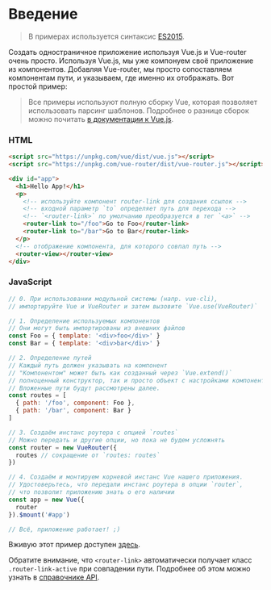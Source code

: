 # Введение

> В примерах используется синтаксис [ES2015](https://github.com/lukehoban/es6features).

Создать одностраничное приложение используя Vue.js и Vue-router очень просто. Используя Vue.js, мы уже компонуем своё приложение из компонентов. Добавляя Vue-router, мы просто сопоставляем компонентам пути, и указываем, где именно их отображать. Вот простой пример:

> Все примеры используют полную сборку Vue, которая позволяет использовать парсинг шаблонов. Подробнее о разнице сборок можно почитать [в документации к Vue.js](https://ru.vuejs.org/v2/guide/installation.html#Объяснение-различных-сборок).

### HTML

``` html
<script src="https://unpkg.com/vue/dist/vue.js"></script>
<script src="https://unpkg.com/vue-router/dist/vue-router.js"></script>

<div id="app">
  <h1>Hello App!</h1>
  <p>
    <!-- используйте компонент router-link для создания ссылок -->
    <!-- входной параметр `to` определяет путь для перехода -->
    <!-- `<router-link>` по умолчанию преобразуется в тег `<a>` -->
    <router-link to="/foo">Go to Foo</router-link>
    <router-link to="/bar">Go to Bar</router-link>
  </p>
  <!-- отображение компонента, для которого совпал путь -->
  <router-view></router-view>
</div>
```

### JavaScript

``` js
// 0. При использовании модульной системы (напр. vue-cli),
// импортируйте Vue и VueRouter и затем вызовите `Vue.use(VueRouter)`

// 1. Определение используемых компонентов
// Они могут быть импортированы из внешних файлов
const Foo = { template: '<div>foo</div>' }
const Bar = { template: '<div>bar</div>' }

// 2. Определение путей
// Каждый путь должен указывать на компонент
// "Компонентом" может быть как созданный через `Vue.extend()`
// полноценный конструктор, так и просто объект с настройками компонента
// Вложенные пути будут рассмотрены далее.
const routes = [
  { path: '/foo', component: Foo },
  { path: '/bar', component: Bar }
]

// 3. Создаём инстанс роутера с опцией `routes`
// Можно передать и другие опции, но пока не будем усложнять
const router = new VueRouter({
  routes // сокращение от `routes: routes`
})

// 4. Создаём и монтируем корневой инстанс Vue нашего приложения.
// Удостоверьтесь, что передали инстанс роутера в опции `router`,
// что позволит приложению знать о его наличии
const app = new Vue({
  router
}).$mount('#app')

// Всё, приложение работает! ;)
```

Вживую этот пример доступен [здесь](http://jsfiddle.net/yyx990803/xgrjzsup/).

Обратите внимание, что `<router-link>` автоматически получает класс `.router-link-active` при совпадении пути. Подробнее об этом можно узнать в [справочнике API](../api/router-link.md).
